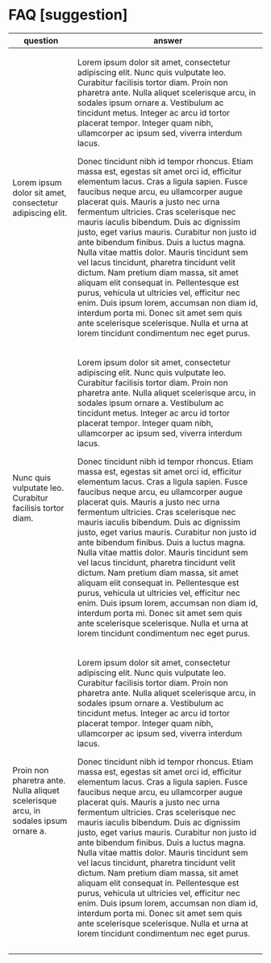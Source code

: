 # FAQ \[suggestion]

| question                                                                            | answer                                                                                                                                                                                                                                                                                                                                                                                                                                                                                                                                                                                                                                                                                                                                                                                                                                                                                                                                                                                                                                                                                                                                                                                                          |
| ----------------------------------------------------------------------------------- | --------------------------------------------------------------------------------------------------------------------------------------------------------------------------------------------------------------------------------------------------------------------------------------------------------------------------------------------------------------------------------------------------------------------------------------------------------------------------------------------------------------------------------------------------------------------------------------------------------------------------------------------------------------------------------------------------------------------------------------------------------------------------------------------------------------------------------------------------------------------------------------------------------------------------------------------------------------------------------------------------------------------------------------------------------------------------------------------------------------------------------------------------------------------------------------------------------------- |
| Lorem ipsum dolor sit amet, consectetur adipiscing elit.                            | <p>Lorem ipsum dolor sit amet, consectetur adipiscing elit. Nunc quis vulputate leo. Curabitur facilisis tortor diam. Proin non pharetra ante. Nulla aliquet scelerisque arcu, in sodales ipsum ornare a. Vestibulum ac tincidunt metus. Integer ac arcu id tortor placerat tempor. Integer quam nibh, ullamcorper ac ipsum sed, viverra interdum lacus.</p><p>Donec tincidunt nibh id tempor rhoncus. Etiam massa est, egestas sit amet orci id, efficitur elementum lacus. Cras a ligula sapien. Fusce faucibus neque arcu, eu ullamcorper augue placerat quis. Mauris a justo nec urna fermentum ultricies. Cras scelerisque nec mauris iaculis bibendum. Duis ac dignissim justo, eget varius mauris. Curabitur non justo id ante bibendum finibus. Duis a luctus magna. Nulla vitae mattis dolor. Mauris tincidunt sem vel lacus tincidunt, pharetra tincidunt velit dictum. Nam pretium diam massa, sit amet aliquam elit consequat in. Pellentesque est purus, vehicula ut ultricies vel, efficitur nec enim. Duis ipsum lorem, accumsan non diam id, interdum porta mi. Donec sit amet sem quis ante scelerisque scelerisque. Nulla et urna at lorem tincidunt condimentum nec eget purus.</p>          |
| Nunc quis vulputate leo. Curabitur facilisis tortor diam.                           | <p>Lorem ipsum dolor sit amet, consectetur adipiscing elit. Nunc quis vulputate leo. Curabitur facilisis tortor diam. Proin non pharetra ante. Nulla aliquet scelerisque arcu, in sodales ipsum ornare a. Vestibulum ac tincidunt metus. Integer ac arcu id tortor placerat tempor. Integer quam nibh, ullamcorper ac ipsum sed, viverra interdum lacus.</p><p>Donec tincidunt nibh id tempor rhoncus. Etiam massa est, egestas sit amet orci id, efficitur elementum lacus. Cras a ligula sapien. Fusce faucibus neque arcu, eu ullamcorper augue placerat quis. Mauris a justo nec urna fermentum ultricies. Cras scelerisque nec mauris iaculis bibendum. Duis ac dignissim justo, eget varius mauris. Curabitur non justo id ante bibendum finibus. Duis a luctus magna. Nulla vitae mattis dolor. Mauris tincidunt sem vel lacus tincidunt, pharetra tincidunt velit dictum. Nam pretium diam massa, sit amet aliquam elit consequat in. Pellentesque est purus, vehicula ut ultricies vel, efficitur nec enim. Duis ipsum lorem, accumsan non diam id, interdum porta mi. Donec sit amet sem quis ante scelerisque scelerisque. Nulla et urna at lorem tincidunt condimentum nec eget purus.</p>          |
| Proin non pharetra ante. Nulla aliquet scelerisque arcu, in sodales ipsum ornare a. | <p>Lorem ipsum dolor sit amet, consectetur adipiscing elit. Nunc quis vulputate leo. Curabitur facilisis tortor diam. Proin non pharetra ante. Nulla aliquet scelerisque arcu, in sodales ipsum ornare a. Vestibulum ac tincidunt metus. Integer ac arcu id tortor placerat tempor. Integer quam nibh, ullamcorper ac ipsum sed, viverra interdum lacus.</p><p>Donec tincidunt nibh id tempor rhoncus. Etiam massa est, egestas sit amet orci id, efficitur elementum lacus. Cras a ligula sapien. Fusce faucibus neque arcu, eu ullamcorper augue placerat quis. Mauris a justo nec urna fermentum ultricies. Cras scelerisque nec mauris iaculis bibendum. Duis ac dignissim justo, eget varius mauris. Curabitur non justo id ante bibendum finibus. Duis a luctus magna. Nulla vitae mattis dolor. Mauris tincidunt sem vel lacus tincidunt, pharetra tincidunt velit dictum. Nam pretium diam massa, sit amet aliquam elit consequat in. Pellentesque est purus, vehicula ut ultricies vel, efficitur nec enim. Duis ipsum lorem, accumsan non diam id, interdum porta mi. Donec sit amet sem quis ante scelerisque scelerisque. Nulla et urna at lorem tincidunt condimentum nec eget purus.</p><h3></h3> |

